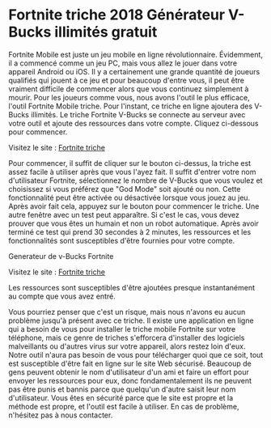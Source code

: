 <h1> Fortnite triche 2018 Générateur V-Bucks illimités gratuit </h1>

Fortnite Mobile est juste un jeu mobile en ligne révolutionnaire. Évidemment, il a commencé comme un jeu PC, mais vous allez le jouer dans votre appareil Android ou iOS. Il y a certainement une grande quantité de joueurs qualifiés qui jouent à ce jeu et pour beaucoup d'entre vous, il peut être vraiment difficile de commencer alors que vous continuez simplement à mourir. Pour les joueurs comme vous, nous avons l'outil le plus efficace, l'outil Fortnite Mobile triche. Pour l'instant, ce triche en ligne ajoutera des V-Bucks illimités. Le triche Fortnite V-Bucks se connecte au serveur avec votre outil et ajoute des ressources dans votre compte. Cliquez ci-dessous pour commencer.

Visitez le site : <a href="http://jeuxgratuit.pro/fortnite/">Fortnite triche</a>



Pour commencer, il suffit de cliquer sur le bouton ci-dessus, la triche est assez facile à utiliser après que vous l'ayez fait. Il suffit d'entrer votre nom d'utilisateur Fortnite, sélectionnez le nombre de V-Bucks que vous voulez et choisissez si vous préférez que "God Mode" soit ajouté ou non. Cette fonctionnalité peut être activée ou désactivée lorsque vous jouez au jeu. Après avoir fait cela, appuyez sur le bouton pour commencer le triche. Une autre fenêtre avec un test peut apparaître. Si c'est le cas, vous devez prouver que vous êtes un humain et non un robot automatique. Après avoir terminé ce test qui prend 30 secondes à 2 minutes, les ressources et les fonctionnalités sont susceptibles d'être fournies pour votre compte.



Generateur de v-Bucks Fortnite



Visitez le site : <a href="http://jeuxgratuit.pro/fortnite/">Fortnite triche</a>


Les ressources sont susceptibles d'être ajoutées presque instantanément au compte que vous avez entré.

Vous pourriez penser que c'est un risque, mais nous n'avons eu aucun problème jusqu'à présent avec ce triche. Il existe une application en ligne qui a besoin de vous pour installer le triche mobile Fortnite sur votre téléphone, mais ce genre de triches s'efforcera d'installer des logiciels malveillants ou d'autres virus sur votre appareil, alors restez loin d'eux. Notre outil n'aura pas besoin de vous pour télécharger quoi que ce soit, tout est susceptible d'être fait en ligne sur le site Web sécurisé. Beaucoup de gens peuvent obtenir le nom d'utilisateur d'un ami et faire un effort pour envoyer les ressources pour eux, donc fondamentalement ils ne peuvent pas être punis et bannis parce que quelqu'un d'autre saisit leur nom d'utilisateur. Vous êtes en sécurité parce que le site est propre et la méthode est propre, et l'outil est facile à utiliser. En cas de problème, n'hésitez pas à nous contacter.
